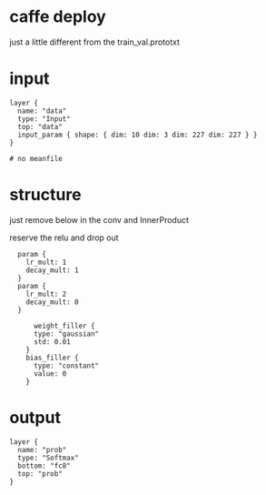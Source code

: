 # caffe deploy 
just a little different from the train_val.prototxt

# input
```
layer {
  name: "data"
  type: "Input"
  top: "data"
  input_param { shape: { dim: 10 dim: 3 dim: 227 dim: 227 } }
}

# no meanfile
```

# structure

just remove below in the conv and InnerProduct

reserve the relu and drop out
```
  param {
    lr_mult: 1
    decay_mult: 1
  }
  param {
    lr_mult: 2
    decay_mult: 0
  }

      weight_filler {
      type: "gaussian"
      std: 0.01
    }
    bias_filler {
      type: "constant"
      value: 0
    }
``` 


# output
```
layer {
  name: "prob"
  type: "Softmax"
  bottom: "fc8"
  top: "prob"
}

```